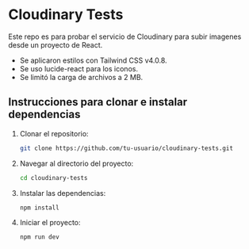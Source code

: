 # Cloudinary Tests

Este repo es para probar el servicio de Cloudinary para subir imagenes desde un proyecto de React.

- Se aplicaron estilos con Tailwind CSS v4.0.8.
- Se uso lucide-react para los iconos.
- Se limitó la carga de archivos a 2 MB.


## Instrucciones para clonar e instalar dependencias

1. Clonar el repositorio:
    ```bash
    git clone https://github.com/tu-usuario/cloudinary-tests.git
    ```

2. Navegar al directorio del proyecto:
    ```bash
    cd cloudinary-tests
    ```

3. Instalar las dependencias:
    ```bash
    npm install
    ```

4. Iniciar el proyecto:
    ```bash
    npm run dev
    ```